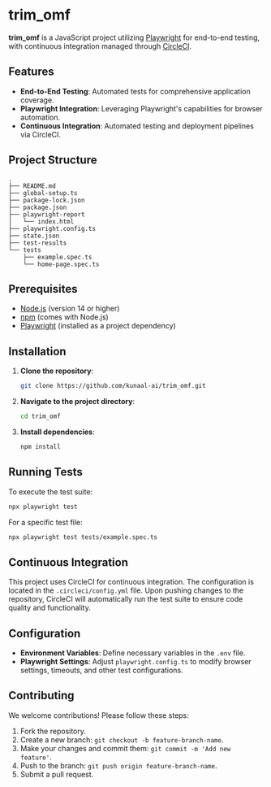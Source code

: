 # trim_omf

**trim_omf** is a JavaScript project utilizing [Playwright](https://playwright.dev/) for end-to-end testing, with continuous integration managed through [CircleCI](https://circleci.com/).

## Features

- **End-to-End Testing**: Automated tests for comprehensive application coverage.
- **Playwright Integration**: Leveraging Playwright's capabilities for browser automation.
- **Continuous Integration**: Automated testing and deployment pipelines via CircleCI.

## Project Structure

```plaintext
.
├── README.md
├── global-setup.ts
├── package-lock.json
├── package.json
├── playwright-report
│   └── index.html
├── playwright.config.ts
├── state.json
├── test-results
└── tests
    ├── example.spec.ts
    └── home-page.spec.ts
```

## Prerequisites

- [Node.js](https://nodejs.org/) (version 14 or higher)
- [npm](https://www.npmjs.com/) (comes with Node.js)
- [Playwright](https://playwright.dev/) (installed as a project dependency)

## Installation

1. **Clone the repository**:

   ```bash
   git clone https://github.com/kunaal-ai/trim_omf.git
   ```

2. **Navigate to the project directory**:

   ```bash
   cd trim_omf
   ```

3. **Install dependencies**:

   ```bash
   npm install
   ```

## Running Tests

To execute the test suite:

```bash
npx playwright test
```

For a specific test file:

```bash
npx playwright test tests/example.spec.ts
```

## Continuous Integration

This project uses CircleCI for continuous integration. The configuration is located in the `.circleci/config.yml` file. Upon pushing changes to the repository, CircleCI will automatically run the test suite to ensure code quality and functionality.

## Configuration

- **Environment Variables**: Define necessary variables in the `.env` file.
- **Playwright Settings**: Adjust `playwright.config.ts` to modify browser settings, timeouts, and other test configurations.

## Contributing

We welcome contributions! Please follow these steps:

1. Fork the repository.
2. Create a new branch: `git checkout -b feature-branch-name`.
3. Make your changes and commit them: `git commit -m 'Add new feature'`.
4. Push to the branch: `git push origin feature-branch-name`.
5. Submit a pull request.
